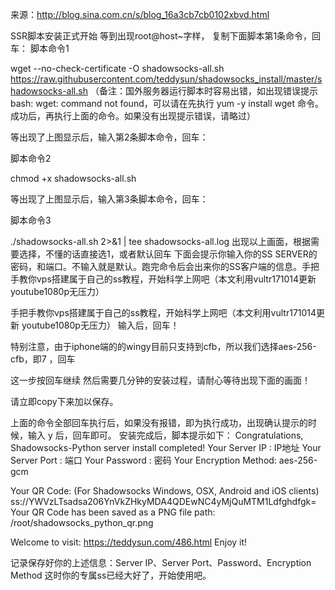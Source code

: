 来源：http://blog.sina.com.cn/s/blog_16a3cb7cb0102xbvd.html

SSR脚本安装正式开始
等到出现root@host~字样，
复制下面脚本第1条命令，回车：
脚本命令1

wget --no-check-certificate -O shadowsocks-all.sh https://raw.githubusercontent.com/teddysun/shadowsocks_install/master/shadowsocks-all.sh
（备注：国外服务器运行脚本时容易出错，如出现错误提示 bash: wget: command not found，可以请在先执行 yum -y install wget 命令。成功后，再执行上面的命令。如果没有出现提示错误，请略过）



等出现了上图显示后，输入第2条脚本命令，回车：

脚本命令2

chmod +x shadowsocks-all.sh

等出现了上图显示后，输入第3条脚本命令，回车：

脚本命令3

./shadowsocks-all.sh 2>&1 | tee shadowsocks-all.log
 出现以上画面，根据需要选择，不懂的话直接选1，或者默认回车
下面会提示你输入你的SS SERVER的密码，和端口。不输入就是默认。跑完命令后会出来你的SS客户端的信息。手把手教你vps搭建属于自己的ss教程，开始科学上网吧（本文利用vultr171014更新 <wbr><wbr><wbr>youtube1080p无压力）

手把手教你vps搭建属于自己的ss教程，开始科学上网吧（本文利用vultr171014更新 <wbr><wbr><wbr>youtube1080p无压力）
输入后，回车！

 特别注意，由于iphone端的的wingy目前只支持到cfb，所以我们选择aes-256-cfb，即7 ，回车

这一步按回车继续
然后需要几分钟的安装过程，请耐心等待出现下面的画面！


请立即copy下来加以保存。

上面的命令全部回车执行后，如果没有报错，即为执行成功，出现确认提示的时候，输入 y 后，回车即可。
安装完成后，脚本提示如下：
Congratulations, Shadowsocks-Python server install completed!
Your Server IP : IP地址
Your Server Port : 端口
Your Password : 密码
Your Encryption Method: aes-256-gcm

Your QR Code: (For Shadowsocks Windows, OSX, Android and iOS clients)
ss://YWVzLTsadsa206YnVkZHkyMDA4QDEwNC4yMjQuMTM1Ldfghdfgk=
Your QR Code has been saved as a PNG file path:
/root/shadowsocks_python_qr.png

Welcome to visit: https://teddysun.com/486.html
Enjoy it!

记录保存好你的上述信息：Server IP、Server Port、Password、Encryption Method
这时你的专属ss已经大好了，开始使用吧。
